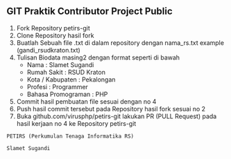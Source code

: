 ## GIT Praktik Contributor Project Public

1. Fork Repository petirs-git
2. Clone Repository hasil fork
3. Buatlah Sebuah file .txt di dalam repository dengan nama_rs.txt example (gandi_rsudkraton.txt)
4. Tulisan Biodata masing2 dengan format seperti di bawah
   - Nama : Slamet Sugandi
   - Rumah Sakit : RSUD Kraton
   - Kota / Kabupaten : Pekalongan
   - Profesi : Programmer
   - Bahasa Promograman : PHP
5. Commit hasil pembuatan file sesuai dengan no 4
6. Push hasil commit tersebut pada Repository hasil fork sesuai no 2
7. Buka github.com/virusphp/petirs-git lakukan PR (PULL Request) pada hasil kerjaan no 4 ke Repository petirs-git

```Regard
PETIRS (Perkumulan Tenaga Informatika RS)

Slamet Sugandi
```
